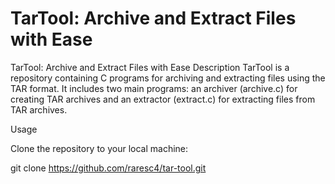 # TarTool: Archive and Extract Files with Ease

TarTool: Archive and Extract Files with Ease
Description
TarTool is a repository containing C programs for archiving and extracting files using the TAR format. It includes two main programs: an archiver (archive.c) for creating TAR archives and an extractor (extract.c) for extracting files from TAR archives.

Usage

Clone the repository to your local machine:

git clone https://github.com/raresc4/tar-tool.git

